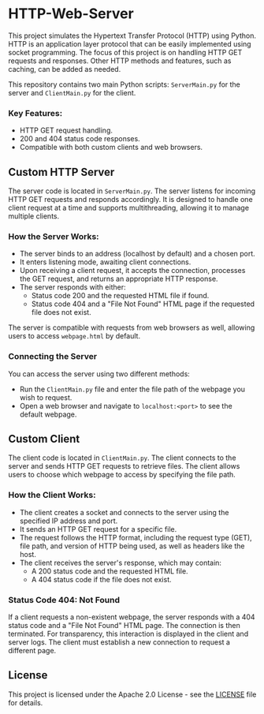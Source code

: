 # HTTP-Web-Server

This project simulates the Hypertext Transfer Protocol (HTTP) using Python. HTTP is an application layer protocol that can be easily implemented using socket programming. The focus of this project is on handling HTTP GET requests and responses. Other HTTP methods and features, such as caching, can be added as needed.

This repository contains two main Python scripts: `ServerMain.py` for the server and `ClientMain.py` for the client.

### Key Features:
- HTTP GET request handling.
- 200 and 404 status code responses.
- Compatible with both custom clients and web browsers.


## Custom HTTP Server

The server code is located in `ServerMain.py`. The server listens for incoming HTTP GET requests and responds accordingly. It is designed to handle one client request at a time and supports multithreading, allowing it to manage multiple clients.

### How the Server Works:
- The server binds to an address (localhost by default) and a chosen port.
- It enters listening mode, awaiting client connections.
- Upon receiving a client request, it accepts the connection, processes the GET request, and returns an appropriate HTTP response.
- The server responds with either:
    - Status code 200 and the requested HTML file if found.
    - Status code 404 and a "File Not Found" HTML page if the requested file does not exist.

The server is compatible with requests from web browsers as well, allowing users to access `webpage.html` by default.

### Connecting the Server

You can access the server using two different methods:
- Run the `ClientMain.py` file and enter the file path of the webpage you wish to request.
- Open a web browser and navigate to `localhost:<port>` to see the default webpage.


## Custom Client

The client code is located in `ClientMain.py`. The client connects to the server and sends HTTP GET requests to retrieve files. The client allows users to choose which webpage to access by specifying the file path.

### How the Client Works:
- The client creates a socket and connects to the server using the specified IP address and port.
- It sends an HTTP GET request for a specific file.
- The request follows the HTTP format, including the request type (GET), file path, and version of HTTP being used, as well as headers like the host.
- The client receives the server's response, which may contain:
    - A 200 status code and the requested HTML file.
    - A 404 status code if the file does not exist.


### Status Code 404: Not Found

If a client requests a non-existent webpage, the server responds with a 404 status code and a "File Not Found" HTML page. The connection is then terminated. For transparency, this interaction is displayed in the client and server logs. The client must establish a new connection to request a different page.


## License
This project is licensed under the Apache 2.0 License - see the [LICENSE](LICENSE) file for details.
